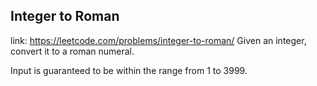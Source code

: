 ## Integer to Roman 
link: <https://leetcode.com/problems/integer-to-roman/>
Given an integer, convert it to a roman numeral.


Input is guaranteed to be within the range from 1 to 3999.